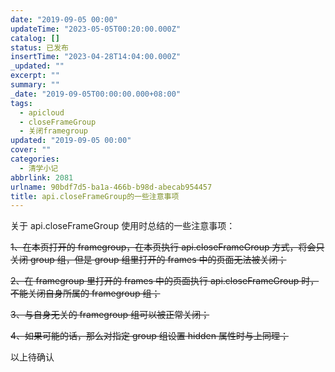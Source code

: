 ```yaml
---
date: "2019-09-05 00:00"
updateTime: "2023-05-05T00:20:00.000Z"
catalog: []
status: 已发布
insertTime: "2023-04-28T14:04:00.000Z"
_updated: ""
excerpt: ""
summary: ""
_date: "2019-09-05T00:00:00.000+08:00"
tags:
  - apicloud
  - closeFrameGroup
  - 关闭framegroup
updated: "2019-09-05 00:00"
cover: ""
categories:
  - 清学小记
abbrlink: 2081
urlname: 90bdf7d5-ba1a-466b-b98d-abecab954457
title: api.closeFrameGroup的一些注意事项
---
```


关于 api.closeFrameGroup 使用时总结的一些注意事项：

~~1、在本页打开的 framegroup，在本页执行 api.closeFrameGroup 方式，将会只关闭 group 组，但是 group 组里打开的 frames 中的页面无法被关闭；~~

~~2、在 framegroup 里打开的 frames 中的页面执行 api.closeFrameGroup 时，不能关闭自身所属的 framegroup 组；~~

~~3、与自身无关的 framegroup 组可以被正常关闭；~~

~~4、如果可能的话，那么对指定 group 组设置 hidden 属性时与上同理；~~

以上待确认

